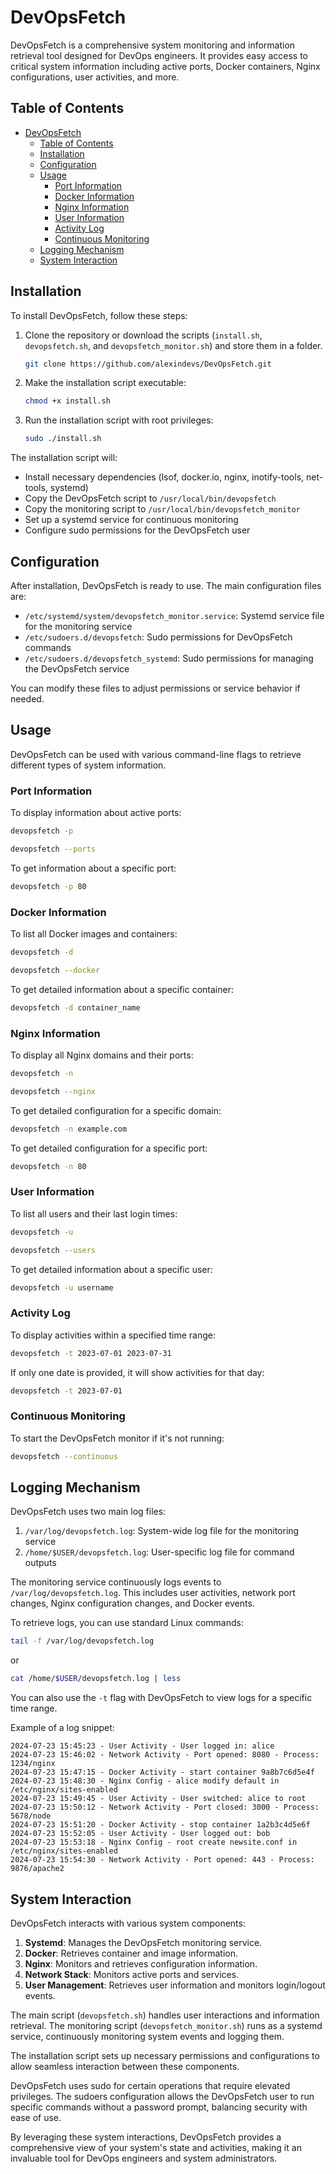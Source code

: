 # DevOpsFetch

DevOpsFetch is a comprehensive system monitoring and information retrieval tool designed for DevOps engineers. It provides easy access to critical system information including active ports, Docker containers, Nginx configurations, user activities, and more.

## Table of Contents

- [DevOpsFetch](#devopsfetch)
  - [Table of Contents](#table-of-contents)
  - [Installation](#installation)
  - [Configuration](#configuration)
  - [Usage](#usage)
    - [Port Information](#port-information)
    - [Docker Information](#docker-information)
    - [Nginx Information](#nginx-information)
    - [User Information](#user-information)
    - [Activity Log](#activity-log)
    - [Continuous Monitoring](#continuous-monitoring)
  - [Logging Mechanism](#logging-mechanism)
  - [System Interaction](#system-interaction)

## Installation

To install DevOpsFetch, follow these steps:

1. Clone the repository or download the scripts (`install.sh`, `devopsfetch.sh`, and `devopsfetch_monitor.sh`) and store them in a folder.

   ```bash
   git clone https://github.com/alexindevs/DevOpsFetch.git
   ```

2. Make the installation script executable:

   ```bash
   chmod +x install.sh
   ```

3. Run the installation script with root privileges:

   ```bash
   sudo ./install.sh
   ```

The installation script will:

- Install necessary dependencies (lsof, docker.io, nginx, inotify-tools, net-tools, systemd)
- Copy the DevOpsFetch script to `/usr/local/bin/devopsfetch`
- Copy the monitoring script to `/usr/local/bin/devopsfetch_monitor`
- Set up a systemd service for continuous monitoring
- Configure sudo permissions for the DevOpsFetch user

## Configuration

After installation, DevOpsFetch is ready to use. The main configuration files are:

- `/etc/systemd/system/devopsfetch_monitor.service`: Systemd service file for the monitoring service
- `/etc/sudoers.d/devopsfetch`: Sudo permissions for DevOpsFetch commands
- `/etc/sudoers.d/devopsfetch_systemd`: Sudo permissions for managing the DevOpsFetch service

You can modify these files to adjust permissions or service behavior if needed.

## Usage

DevOpsFetch can be used with various command-line flags to retrieve different types of system information.

### Port Information

To display information about active ports:

```bash
devopsfetch -p
```

```bash
devopsfetch --ports
```

To get information about a specific port:

```bash
devopsfetch -p 80
```

### Docker Information

To list all Docker images and containers:

```bash
devopsfetch -d
```

```bash
devopsfetch --docker
```

To get detailed information about a specific container:

```bash
devopsfetch -d container_name
```

### Nginx Information

To display all Nginx domains and their ports:

```bash
devopsfetch -n
```

```bash
devopsfetch --nginx
```

To get detailed configuration for a specific domain:

```bash
devopsfetch -n example.com
```

To get detailed configuration for a specific port:

```bash
devopsfetch -n 80
```

### User Information

To list all users and their last login times:

```bash
devopsfetch -u
```

```bash
devopsfetch --users
```

To get detailed information about a specific user:

```bash
devopsfetch -u username
```

### Activity Log

To display activities within a specified time range:

```bash
devopsfetch -t 2023-07-01 2023-07-31
```

If only one date is provided, it will show activities for that day:

```bash
devopsfetch -t 2023-07-01
```

### Continuous Monitoring

To start the DevOpsFetch monitor if it's not running:

```bash
devopsfetch --continuous
```

## Logging Mechanism

DevOpsFetch uses two main log files:

1. `/var/log/devopsfetch.log`: System-wide log file for the monitoring service
2. `/home/$USER/devopsfetch.log`: User-specific log file for command outputs

The monitoring service continuously logs events to `/var/log/devopsfetch.log`. This includes user activities, network port changes, Nginx configuration changes, and Docker events.

To retrieve logs, you can use standard Linux commands:

```bash
tail -f /var/log/devopsfetch.log
```

or

```bash
cat /home/$USER/devopsfetch.log | less
```

You can also use the `-t` flag with DevOpsFetch to view logs for a specific time range.

Example of a log snippet:

```plaintext
2024-07-23 15:45:23 - User Activity - User logged in: alice
2024-07-23 15:46:02 - Network Activity - Port opened: 8080 - Process: 1234/nginx
2024-07-23 15:47:15 - Docker Activity - start container 9a8b7c6d5e4f
2024-07-23 15:48:30 - Nginx Config - alice modify default in /etc/nginx/sites-enabled
2024-07-23 15:49:45 - User Activity - User switched: alice to root
2024-07-23 15:50:12 - Network Activity - Port closed: 3000 - Process: 5678/node
2024-07-23 15:51:20 - Docker Activity - stop container 1a2b3c4d5e6f
2024-07-23 15:52:05 - User Activity - User logged out: bob
2024-07-23 15:53:18 - Nginx Config - root create newsite.conf in /etc/nginx/sites-enabled
2024-07-23 15:54:30 - Network Activity - Port opened: 443 - Process: 9876/apache2
```

## System Interaction

DevOpsFetch interacts with various system components:

1. **Systemd**: Manages the DevOpsFetch monitoring service.
2. **Docker**: Retrieves container and image information.
3. **Nginx**: Monitors and retrieves configuration information.
4. **Network Stack**: Monitors active ports and services.
5. **User Management**: Retrieves user information and monitors login/logout events.

The main script (`devopsfetch.sh`) handles user interactions and information retrieval. The monitoring script (`devopsfetch_monitor.sh`) runs as a systemd service, continuously monitoring system events and logging them.

The installation script sets up necessary permissions and configurations to allow seamless interaction between these components.

DevOpsFetch uses sudo for certain operations that require elevated privileges. The sudoers configuration allows the DevOpsFetch user to run specific commands without a password prompt, balancing security with ease of use.

By leveraging these system interactions, DevOpsFetch provides a comprehensive view of your system's state and activities, making it an invaluable tool for DevOps engineers and system administrators.
